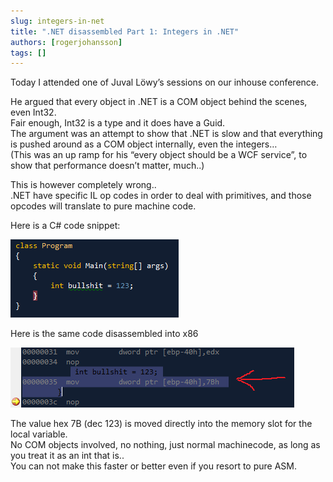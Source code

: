 ```yaml
---
slug: integers-in-net
title: ".NET disassembled Part 1: Integers in .NET"
authors: [rogerjohansson]
tags: []
---
```

Today I attended one of Juval Löwy’s sessions on our inhouse conference.

<!-- truncate -->

He argued that every object in .NET is a COM object behind the scenes, even Int32.  
Fair enough, Int32 is a type and it does have a Guid.  
The argument was an attempt to show that .NET is slow and that everything is pushed around as a COM object internally, even the integers…  
(This was an up ramp for his “every object should be a WCF service”, to show that performance doesn’t matter, much..)

This is however completely wrong..  
.NET have specific IL op codes in order to deal with primitives, and those opcodes will translate to pure machine code.

Here is a C# code snippet:

[![](./csint.png)](http://rogeralsing.wordpress.com/wp-content/uploads/2011/02/csint.png)

Here is the same code disassembled into x86

[![](./machinecodeint.png)](http://rogeralsing.wordpress.com/wp-content/uploads/2011/02/machinecodeint.png)

The value hex 7B (dec 123) is moved directly into the memory slot for the local variable.  
No COM objects involved, no nothing, just normal machinecode, as long as you treat it as an int that is..  
You can not make this faster or better even if you resort to pure ASM.
